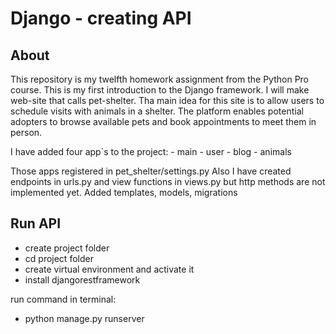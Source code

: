 # Django - creating API

## About
This repository is my twelfth homework assignment from the Python Pro course. This is my first introduction to the Django framework.
I will make web-site that calls pet-shelter. Tha main idea for this site is to allow users to schedule visits with animals in a shelter. 
The platform enables potential adopters to browse available pets and book appointments to meet them in person.

I have added four app`s to the project:
    - main
    - user
    - blog
    - animals

Those apps registered in pet_shelter/settings.py
Also I have created endpoints in urls.py and view functions in views.py but http methods are not implemented yet.
Added templates, models, migrations

## Run API
- create project folder
- cd project folder
- create virtual environment and activate it
- install djangorestframework

run command in terminal:
  - python manage.py runserver
